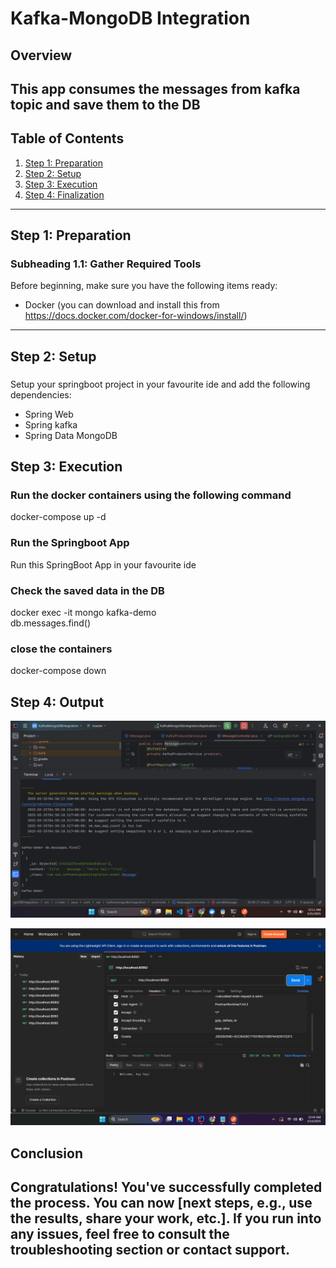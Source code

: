 # Kafka-MongoDB Integration

## Overview
This app consumes the messages from kafka topic and save them to the DB
---

## Table of Contents

1. [Step 1: Preparation](#step-1-preparation)
2. [Step 2: Setup](#step-2-setup)
3. [Step 3: Execution](#step-3-execution)
4. [Step 4: Finalization](#step-4-finalization)

---

## Step 1: Preparation

### Subheading 1.1: Gather Required Tools
Before beginning, make sure you have the following items ready:
- Docker (you can download and install this from https://docs.docker.com/docker-for-windows/install/)

---

## Step 2: Setup

###
Setup your springboot project in your favourite ide and add the following dependencies:
- Spring Web
- Spring kafka
- Spring Data MongoDB

## Step 3: Execution

### Run the docker containers using the following command
docker-compose up -d

### Run the Springboot App
Run this SpringBoot App in your favourite ide

### Check the saved data in the DB
docker exec -it <mongo db container> mongo kafka-demo <br>
db.messages.find()

### close the containers
docker-compose down

## Step 4: Output
![Output](src/main/resources/output1.png)

![Output](src/main/resources/output2.png)
## Conclusion
Congratulations! You've successfully completed the process. You can now [next steps, e.g., use the results, share your work, etc.]. If you run into any issues, feel free to consult the troubleshooting section or contact support.
---